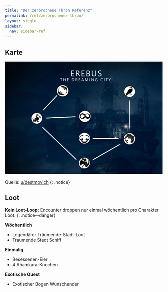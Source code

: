 ```yaml
---
title: "Der zerbrochene Thron Referenz"
permalink: /ref/zerbrochener-thron/
layout: single
sidebar:
  nav: sidebar-ref
---
```


## Karte

![Der zerbrochene Thron Karte](/media/st-map.png)

Quelle: [u/destmovich](https://www.reddit.com/r/destiny2/comments/9k6088/shattered_throne_map/)
{: .notice}

## Loot

**Kein Loot-Loop:** Encounter droppen nur einmal wöchentlich pro Charakter Loot.
{: .notice--danger}

**Wöchentlich**
- Legendärer Träumende-Stadt-Loot
- Traumende Stadt Schiff

**Einmalig**
- Besessenen-Eier
- 4 Ahamkara-Knochen

**Exotische Quest**
- Exotischer Bogen Wunschender